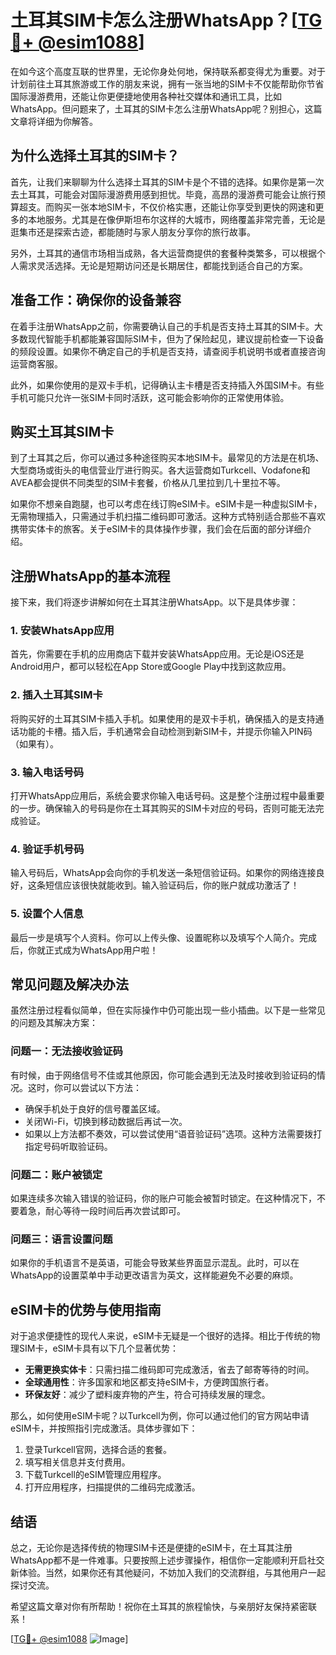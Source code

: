 # 土耳其SIM卡怎么注册WhatsApp？[[TG💪+ @esim1088](https://t.me/s/esim1088)]

在如今这个高度互联的世界里，无论你身处何地，保持联系都变得尤为重要。对于计划前往土耳其旅游或工作的朋友来说，拥有一张当地的SIM卡不仅能帮助你节省国际漫游费用，还能让你更便捷地使用各种社交媒体和通讯工具，比如WhatsApp。但问题来了，土耳其的SIM卡怎么注册WhatsApp呢？别担心，这篇文章将详细为你解答。

## 为什么选择土耳其的SIM卡？

首先，让我们来聊聊为什么选择土耳其的SIM卡是个不错的选择。如果你是第一次去土耳其，可能会对国际漫游费用感到担忧。毕竟，高昂的漫游费可能会让旅行预算超支。而购买一张本地SIM卡，不仅价格实惠，还能让你享受到更快的网速和更多的本地服务。尤其是在像伊斯坦布尔这样的大城市，网络覆盖非常完善，无论是逛集市还是探索古迹，都能随时与家人朋友分享你的旅行故事。

另外，土耳其的通信市场相当成熟，各大运营商提供的套餐种类繁多，可以根据个人需求灵活选择。无论是短期访问还是长期居住，都能找到适合自己的方案。

## 准备工作：确保你的设备兼容

在着手注册WhatsApp之前，你需要确认自己的手机是否支持土耳其的SIM卡。大多数现代智能手机都能兼容国际SIM卡，但为了保险起见，建议提前检查一下设备的频段设置。如果你不确定自己的手机是否支持，请查阅手机说明书或者直接咨询运营商客服。

此外，如果你使用的是双卡手机，记得确认主卡槽是否支持插入外国SIM卡。有些手机可能只允许一张SIM卡同时活跃，这可能会影响你的正常使用体验。

## 购买土耳其SIM卡

到了土耳其之后，你可以通过多种途径购买本地SIM卡。最常见的方法是在机场、大型商场或街头的电信营业厅进行购买。各大运营商如Turkcell、Vodafone和AVEA都会提供不同类型的SIM卡套餐，价格从几里拉到几十里拉不等。

如果你不想亲自跑腿，也可以考虑在线订购eSIM卡。eSIM卡是一种虚拟SIM卡，无需物理插入，只需通过手机扫描二维码即可激活。这种方式特别适合那些不喜欢携带实体卡的旅客。关于eSIM卡的具体操作步骤，我们会在后面的部分详细介绍。

## 注册WhatsApp的基本流程

接下来，我们将逐步讲解如何在土耳其注册WhatsApp。以下是具体步骤：

### 1. 安装WhatsApp应用

首先，你需要在手机的应用商店下载并安装WhatsApp应用。无论是iOS还是Android用户，都可以轻松在App Store或Google Play中找到这款应用。

### 2. 插入土耳其SIM卡

将购买好的土耳其SIM卡插入手机。如果使用的是双卡手机，确保插入的是支持通话功能的卡槽。插入后，手机通常会自动检测到新SIM卡，并提示你输入PIN码（如果有）。

### 3. 输入电话号码

打开WhatsApp应用后，系统会要求你输入电话号码。这是整个注册过程中最重要的一步。确保输入的号码是你在土耳其购买的SIM卡对应的号码，否则可能无法完成验证。

### 4. 验证手机号码

输入号码后，WhatsApp会向你的手机发送一条短信验证码。如果你的网络连接良好，这条短信应该很快就能收到。输入验证码后，你的账户就成功激活了！

### 5. 设置个人信息

最后一步是填写个人资料。你可以上传头像、设置昵称以及填写个人简介。完成后，你就正式成为WhatsApp用户啦！

## 常见问题及解决办法

虽然注册过程看似简单，但在实际操作中仍可能出现一些小插曲。以下是一些常见的问题及其解决方案：

### 问题一：无法接收验证码

有时候，由于网络信号不佳或其他原因，你可能会遇到无法及时接收到验证码的情况。这时，你可以尝试以下方法：

- 确保手机处于良好的信号覆盖区域。
- 关闭Wi-Fi，切换到移动数据后再试一次。
- 如果以上方法都不奏效，可以尝试使用“语音验证码”选项。这种方法需要拨打指定号码听取验证码。

### 问题二：账户被锁定

如果连续多次输入错误的验证码，你的账户可能会被暂时锁定。在这种情况下，不要着急，耐心等待一段时间后再次尝试即可。

### 问题三：语言设置问题

如果你的手机语言不是英语，可能会导致某些界面显示混乱。此时，可以在WhatsApp的设置菜单中手动更改语言为英文，这样能避免不必要的麻烦。

## eSIM卡的优势与使用指南

对于追求便捷性的现代人来说，eSIM卡无疑是一个很好的选择。相比于传统的物理SIM卡，eSIM卡具有以下几个显著优势：

- **无需更换实体卡**：只需扫描二维码即可完成激活，省去了邮寄等待的时间。
- **全球通用性**：许多国家和地区都支持eSIM卡，方便跨国旅行者。
- **环保友好**：减少了塑料废弃物的产生，符合可持续发展的理念。

那么，如何使用eSIM卡呢？以Turkcell为例，你可以通过他们的官方网站申请eSIM卡，并按照指引完成激活。具体步骤如下：

1. 登录Turkcell官网，选择合适的套餐。
2. 填写相关信息并支付费用。
3. 下载Turkcell的eSIM管理应用程序。
4. 打开应用程序，扫描提供的二维码完成激活。

## 结语

总之，无论你是选择传统的物理SIM卡还是便捷的eSIM卡，在土耳其注册WhatsApp都不是一件难事。只要按照上述步骤操作，相信你一定能顺利开启社交新体验。当然，如果你还有其他疑问，不妨加入我们的交流群组，与其他用户一起探讨交流。

希望这篇文章对你有所帮助！祝你在土耳其的旅程愉快，与亲朋好友保持紧密联系！

[[TG💪+ @esim1088](https://t.me/s/esim1088) ![Image](https://i.postimg.cc/4NQfJmqS/Snipaste-2025-05-13-00-14-12.png)]